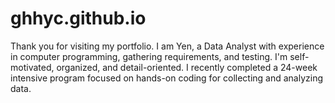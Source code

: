 # ghhyc.github.io

Thank you for visiting my portfolio. I am Yen, a Data Analyst with experience in computer programming, gathering requirements, and testing. I'm self-motivated, organized, and detail-oriented. I recently completed a 24-week intensive program focused on hands-on coding for collecting and analyzing data.

